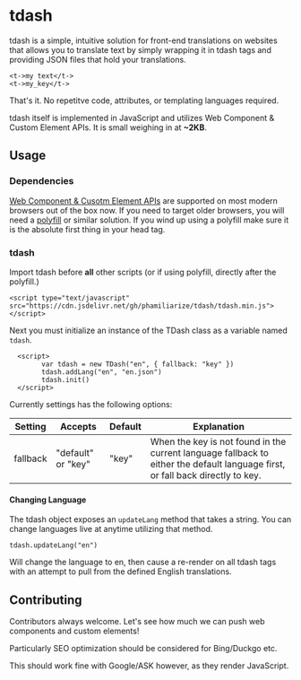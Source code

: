 # tdash
tdash is a simple, intuitive solution for front-end translations on websites that allows you to translate text by simply wrapping it in tdash tags and providing JSON files that hold your translations.

```
<t->my text</t->
<t->my_key</t->
```

That's it. No repetitve code, attributes, or templating languages required.

tdash itself is implemented in JavaScript and utilizes Web Component & Custom Element APIs. It is small weighing in at **~2KB**.

## Usage
### Dependencies
[Web Component & Cusotm Element APIs](https://caniuse.com/?search=custom%20element) are supported on most modern browsers out of the box now. If you need to target older browsers, you will need a [polyfill](https://github.com/ungap/custom-elements) or similar solution. If you wind up using a polyfill make sure it is the absolute first thing in your head tag.

### tdash
Import tdash before **all** other scripts (or if using polyfill, directly after the polyfill.)

```
<script type="text/javascript" src="https://cdn.jsdelivr.net/gh/phamiliarize/tdash/tdash.min.js"></script> 
```

Next you must initialize an instance of the TDash class as a variable named `tdash`. 


```
  <script>
        var tdash = new TDash("en", { fallback: "key" })
        tdash.addLang("en", "en.json")
        tdash.init()
  </script>
```
  
 Currently settings has the following options:

| Setting  | Accepts            | Default | Explanation                                                                                                                    |
|----------|--------------------|---------|--------------------------------------------------------------------------------------------------------------------------------|
| fallback | "default" or "key" | "key"   | When the key is not found in the current language fallback to either the default language first, or fall back directly to key. |

#### Changing Language
The tdash object exposes an `updateLang` method that takes a string. You can change languages live at anytime utilizing that method.

```
tdash.updateLang("en")
```

Will change the language to en, then cause a re-render on all tdash tags with an attempt to pull from the defined English translations.

## Contributing
Contributors always welcome. Let's see how much we can push web components and custom elements!

Particularly SEO optimization should be considered for Bing/Duckgo etc.

This should work fine with Google/ASK however, as they render JavaScript.


